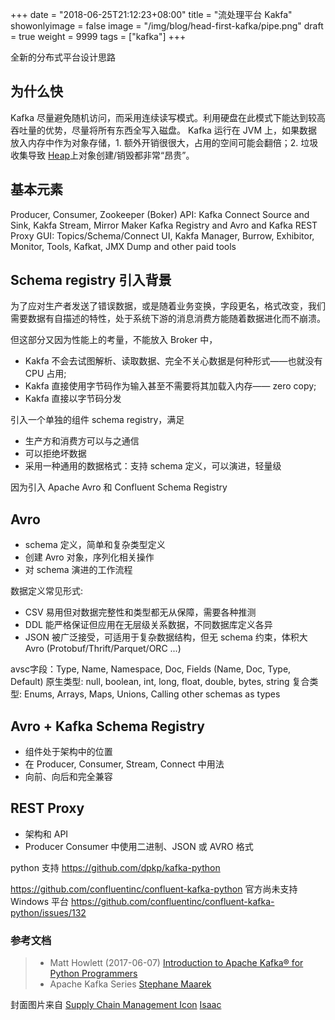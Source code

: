 +++
date = "2018-06-25T21:12:23+08:00"
title = "流处理平台 Kakfa"
showonlyimage = false
image = "/img/blog/head-first-kafka/pipe.png"
draft = true
weight = 9999
tags = ["kafka"]
+++

全新的分布式平台设计思路
<!--more-->

## 为什么快

Kafka 尽量避免随机访问，而采用连续读写模式。利用硬盘在此模式下能达到较高吞吐量的优势，尽量将所有东西全写入磁盘。
Kafka 运行在 JVM 上，如果数据放入内存中作为对象存储，1. 额外开销很很大，占用的空间可能会翻倍；2. 垃圾收集导致 [Heap](https://www.yourkit.com/docs/kb/sizes.jsp)上对象创建/销毁都非常“昂贵”。

## 基本元素

Producer, Consumer, Zookeeper (Boker)
API: Kafka Connect Source and Sink, Kakfa Stream, Mirror Maker
Kafka Registry and Avro and Kafka REST Proxy
GUI: Topics/Schema/Connect UI, Kakfa Manager, Burrow, Exhibitor, Monitor, Tools, Kafkat, JMX Dump and other paid tools

## Schema registry 引入背景

为了应对生产者发送了错误数据，或是随着业务变换，字段更名，格式改变，我们需要数据有自描述的特性，处于系统下游的消息消费方能随着数据进化而不崩溃。

但这部分又因为性能上的考量，不能放入 Broker 中，
- Kakfa 不会去试图解析、读取数据、完全不关心数据是何种形式——也就没有 CPU 占用;
- Kakfa 直接使用字节码作为输入甚至不需要将其加载入内存—— zero copy;
- Kakfa 直接以字节码分发

引入一个单独的组件 schema registry，满足
- 生产方和消费方可以与之通信
- 可以拒绝坏数据
- 采用一种通用的数据格式：支持 schema 定义，可以演进，轻量级

因为引入 Apache Avro 和 Confluent Schema Registry

## Avro

- schema 定义，简单和复杂类型定义
- 创建 Avro 对象，序列化相关操作
- 对 schema 演进的工作流程

数据定义常见形式:
- CSV 易用但对数据完整性和类型都无从保障，需要各种推测
- DDL 能严格保证但应用在无层级关系数据，不同数据库定义各异
- JSON 被广泛接受，可适用于复杂数据结构，但无 schema 约束，体积大
Avro (Protobuf/Thrift/Parquet/ORC ...)

avsc字段：Type, Name, Namespace, Doc, Fields (Name, Doc, Type, Default)
原生类型: null, boolean, int, long, float, double, bytes, string
复合类型: Enums, Arrays, Maps, Unions, Calling other schemas as types

## Avro + Kafka Schema Registry

- 组件处于架构中的位置
- 在 Producer, Consumer, Stream, Connect 中用法
- 向前、向后和完全兼容

## REST Proxy

- 架构和 API
- Producer Consumer 中使用二进制、JSON 或 AVRO 格式

python 支持
https://github.com/dpkp/kafka-python

https://github.com/confluentinc/confluent-kafka-python 官方尚未支持 Windows 平台
https://github.com/confluentinc/confluent-kafka-python/issues/132

### 参考文档

> - Matt Howlett (2017-06-07) [Introduction to Apache Kafka® for Python Programmers](https://www.confluent.io/blog/introduction-to-apache-kafka-for-python-programmers/)
> - Apache Kafka Series [Stephane Maarek](https://www.udemy.com/user/stephane-maarek/)

封面图片来自 [Supply Chain Management Icon](https://dribbble.com/shots/2758377-Supply-Chain-Management-Icon) <a href="https://dribbble.com/isaacanthonyza"><i class="fa fa-dribbble" aria-hidden="true"></i> Isaac</a>
